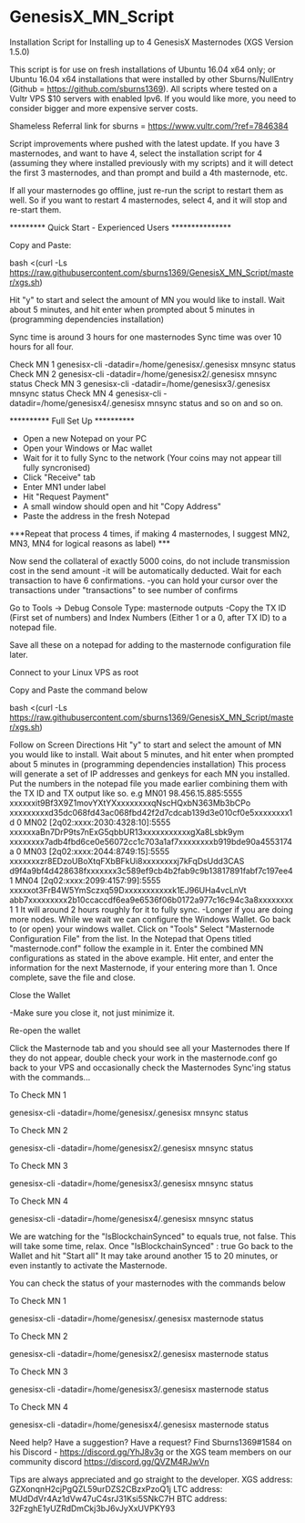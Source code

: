 # GenesisX_MN_Script
Installation Script for Installing up to 4 GenesisX Masternodes (XGS Version 1.5.0)

This script is for use on fresh installations of Ubuntu 16.04 x64 only; or Ubuntu 16.04 x64 installations that were installed by other Sburns/NullEntry (Github = https://github.com/sburns1369).  All scripts where tested on a Vultr VPS $10 servers with enabled Ipv6. If you would like more, you need to consider bigger and more expensive server costs.

Shameless Referral link for sburns = https://www.vultr.com/?ref=7846384

Script improvements where pushed with the latest update.  If you have 3 masternodes, and want to have 4, select the installation script for 4 (assuming they where installed previously with my scripts) and it will detect the first 3 masternodes, and than prompt and build a 4th masternode, etc.

If all your masternodes go offline, just re-run the script to restart them as well.  So if you want to restart 4 masternodes, select 4, and it will stop and re-start them.

*********  Quick Start - Experienced Users ***************

Copy and Paste:

bash <(curl -Ls https://raw.githubusercontent.com/sburns1369/GenesisX_MN_Script/master/xgs.sh)

Hit "y" to start and select the amount of MN you would like to install.
Wait about 5 minutes, and hit enter when prompted about 5 minutes in (programming dependencies installation)

Sync time is around 3 hours for one masternodes
Sync time was over 10 hours for all four.

Check MN 1
genesisx-cli -datadir=/home/genesisx/.genesisx mnsync status
Check MN 2
genesisx-cli -datadir=/home/genesisx2/.genesisx mnsync status
Check MN 3
genesisx-cli -datadir=/home/genesisx3/.genesisx mnsync status
Check MN 4
genesisx-cli -datadir=/home/genesisx4/.genesisx mnsync status
and so on and so on.

**********  Full Set Up **********

- Open a new Notepad on your PC
- Open your Windows or Mac wallet
- Wait for it to fully Sync to the network (Your coins may not appear till fully syncronised)
- Click "Receive" tab
- Enter MN1 under label
- Hit "Request Payment"
- A small window should open and hit "Copy Address"
- Paste the address in the fresh Notepad

***Repeat that process 4 times, if making 4 masternodes, I suggest MN2, MN3, MN4 for logical reasons as label) ***

Now send the collateral of exactly 5000 coins, do not include transmission cost in the send amount
  -it will be automatically deducted.
Wait for each transaction to have 6 confirmations.
  -you can hold your cursor over the transactions under "transactions" to see number of confirms

Go to Tools -> Debug Console
Type: masternode outputs
   -Copy the TX ID (First set of numbers) and Index Numbers (Either 1 or a 0, after TX ID) to a notepad file.

Save all these on a notepad for adding to the masternode configuration file later.

Connect to your Linux VPS as root

Copy and Paste the command below

bash <(curl -Ls https://raw.githubusercontent.com/sburns1369/GenesisX_MN_Script/master/xgs.sh)

Follow on Screen Directions
Hit "y" to start and select the amount of MN you would like to install.
Wait about 5 minutes, and hit enter when prompted about 5 minutes in (programming dependencies installation)
This process will generate a set of IP addresses and genkeys for each MN you installed.
Put the numbers in the notepad file you made earlier combining them with the TX ID and TX output like so.
  e.g MN01 98.456.15.885:5555 xxxxxxit9Bf3X9Z1movYXtYXxxxxxxxxqNscHQxbN363Mb3bCPo xxxxxxxxxd35dc068fd43ac068fbd42f2d7cdcab139d3e010cf0e5xxxxxxxx1d 0
      MN02 [2q02:xxxx:2030:4328:10]:5555 xxxxxxaBn7DrP9ts7nExG5qbbUR13xxxxxxxxxxxgXa8Lsbk9ym xxxxxxxx7adb4fbd6ce0e56072cc1c703a1af7xxxxxxxxb919bde90a4553174a 0
      MN03 [2q02:xxxx:2044:8749:15]:5555 xxxxxxxzr8EDzoUBoXtqFXbBFkUi8xxxxxxxxj7kFqDsUdd3CAS d9f4a9bf4d428638fxxxxxxx3c589ef9cb4b2fab9c9b13817891fabf7c197ee4 1
      MN04 [2q02:xxxx:2099:4157:99]:5555 xxxxxot3FrB4W5YmSczxq59Dxxxxxxxxxxxk1EJ96UHa4vcLnVt abb7xxxxxxxxx2b10ccaccdf6ea9e6536f06b0172a977c16c94c3a8xxxxxxxx1 1
It will around 2 hours roughly for it to fully sync.
  -Longer if you are doing more nodes.
While we wait we can configure the Windows Wallet.
Go back to (or open) your windows wallet.
Click on "Tools"
Select "Masternode Configuration File" from the list.
In the Notepad that Opens titled "masternode.conf" follow the example in it.
Enter the combined MN configurations as stated in the above example.
Hit enter, and enter the information for the next Masternode, if your entering more than 1.
Once complete, save the file and close.

Close the Wallet

 -Make sure you close it, not just minimize it.
 
Re-open the wallet

Click the Masternode tab and you should see all your Masternodes there
If they do not appear, double check your work in the masternode.conf
go back to your VPS and occasionally check the Masternodes Sync'ing status with the commands...

To Check MN 1

genesisx-cli -datadir=/home/genesisx/.genesisx mnsync status

To Check MN 2

genesisx-cli -datadir=/home/genesisx2/.genesisx mnsync status

To Check MN 3

genesisx-cli -datadir=/home/genesisx3/.genesisx mnsync status

To Check MN 4

genesisx-cli -datadir=/home/genesisx4/.genesisx mnsync status

We are watching for the "IsBlockchainSynced" to equals true, not false.
This will take some time, relax.
Once  "IsBlockchainSynced" : true
Go back to the Wallet and hit "Start all"
It may take around another 15 to 20 minutes, or even instantly to activate the Masternode.

You can check the status of your masternodes with the commands below

To Check MN 1

genesisx-cli -datadir=/home/genesisx/.genesisx masternode status

To Check MN 2

genesisx-cli -datadir=/home/genesisx2/.genesisx masternode status

To Check MN 3

genesisx-cli -datadir=/home/genesisx3/.genesisx masternode status

To Check MN 4

genesisx-cli -datadir=/home/genesisx4/.genesisx masternode status

Need help? Have a suggestion? Have a request?
Find Sburns1369#1584 on his Discord - https://discord.gg/YhJ8v3g or the XGS team members on our community discord https://discord.gg/QVZM4RJwVn

Tips are always appreciated and go straight to the developer.
XGS address: GZXonqnH2cjPgQZL59urDZS2CBzxPzoQ1j
LTC address: MUdDdVr4Az1dVw47uC4srJ31Ksi5SNkC7H
BTC address: 32FzghE1yUZRdDmCkj3bJ6vJyXxUVPKY93
